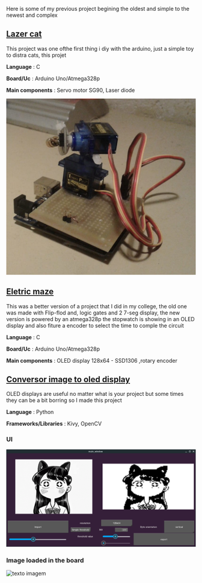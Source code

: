 

Here is some of my previous project begining the oldest and simple to the newest and complex


##  [Lazer cat](https://github.com/Giovani-Pedroso/laser_cat/) 

 This project was one ofthe first thing i diy with the arduino, just a simple toy to distra cats, this projet 
 
 
 **Language** : C
 
 **Board/Uc** : Arduino Uno/Atmega328p
 
 **Main components** : Servo motor SG90, Laser diode
 
 
 
 ![Image](https://github.com/Giovani-Pedroso/laser_cat/blob/main/Images/laser.jpeg)
 

## [Eletric maze](https://github.com/Giovani-Pedroso/electric-labyrinth) 


This was a better version of a project that I did in my college, the old one was made with Flip-flod and, logic gates
and 2 7-seg display, the new version is powered by an atmega328p the stopwatch is showing in an OLED display and also fiture a encoder to select the time to comple the circuit

 **Language** : C
 
 **Board/Uc** : Arduino Uno/Atmega328p
 
 **Main components** : OLED display 128x64 - SSD1306 ,rotary encoder
 
 

## [Conversor image to oled display](https://github.com/Giovani-Pedroso/Converter-of-images-and-videos-to-128-x-64-display)
 


OLED displays are useful no matter what is your project but some times they can be a bit borring so I made this project 


 **Language** : Python
 
 **Frameworks/Libraries** : Kivy, OpenCV

### UI 

 ![texto imagem](https://github.com/Giovani-Pedroso/Converter-of-images-and-videos-to-128-x-64-display/blob/main/main_screen%20.png)
 
### Image loaded in the board
 
 ![texto imagem](https://github.com/Giovani-Pedroso/Converter-of-images-and-videos-to-128-x-64-display/blob/main/project%20demo.gif) 

 
 






